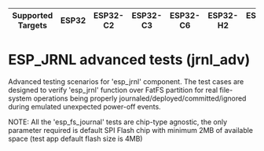 | Supported Targets | ESP32 | ESP32-C2 | ESP32-C3 | ESP32-C6 | ESP32-H2 | ESP32-S2 | ESP32-S3 |
| ----------------- | ----- | -------- | -------- | -------- | -------- | -------- | -------- |

# ESP_JRNL advanced tests (jrnl_adv)

Advanced testing scenarios for 'esp_jrnl' component.
The test cases are designed to verify 'esp_jrnl' function over FatFS partition for real file-system operations
being properly journaled/deployed/committed/ignored during emulated unexpected power-off events.


NOTE:
All the 'esp_fs_journal' tests are chip-type agnostic, the only parameter required is default SPI Flash chip with minimum 2MB of available space (test app default flash size is 4MB)

